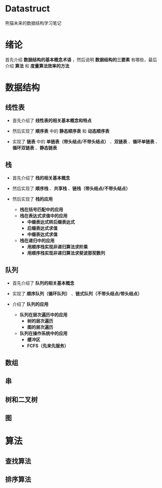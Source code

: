 # Datastruct
熊猫未来的数据结构学习笔记


# 绪论

首先介绍 **数据结构的基本概念术语** ，然后说明 **数据结构的三要素** 有哪些，最后介绍 **算法** 和 **度量算法效率的方法**





# 数据结构
## 线性表
- 首先介绍了 **线性表的相关基本概念和特点**  
  
- 然后实现了 **顺序表** 中的 **静态顺序表** 和 **动态顺序表** 
  
- 实现了 **链表** 中的 **单链表（带头结点/不带头结点）** 、**双链表** 、**循环单链表** 、**循环双链表** 、**静态链表**



## 栈
- 首先介绍了 **栈的相关基本概念** 

- 然后实现了 **顺序栈** 、**共享栈** 、**链栈（带头结点/不带头结点）** 

- 然后实现了 **栈的应用**
  -  **栈在括号匹配中的应用**
  -  **栈在表达式求值中的应用**
     -  **中缀表达式转后缀表达式**
     -  **后缀表达式求值**
     -  **中缀表达式求值**
  -  **栈在递归中的应用**
     -  **用顺序栈实现非递归算法求阶乘**
     -  **用顺序栈实现非递归算法求斐波那契数列**



## 队列
- 首先介绍了 **队列的相关基本概念**

- 实现了 **顺序队列（循环队列）** 、**链式队列（不带头结点/带头结点）**

- 介绍了 **队列的应用**
  - **队列在层次遍历中的应用**
    - **树的层次遍历**
    - **图的层次遍历**
  - **队列在操作系统中的应用**
    - **缓冲区**
    - **FCFS（先来先服务）**



## 数组




## 串




## 树和二叉树




## 图





# 算法
## 查找算法




## 排序算法